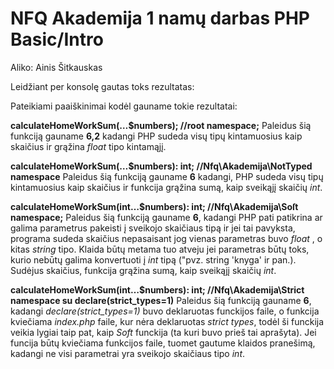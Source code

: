 # NFQ Akademija 1 namų darbas PHP Basic/Intro

Aliko: Ainis Šitkauskas

Leidžiant per konsolę gautas toks rezultatas: 


Pateikiami paaiškinimai kodėl gauname tokie rezultatai: 

**calculateHomeWorkSum(…$numbers);  //root namespace;**
Paleidus šią funkciją gauname **6,2** kadangi PHP sudeda visų tipų kintamuosius kaip skaičius ir grąžina *float* tipo kintamąjį.

**calculateHomeWorkSum(…$numbers): int; //Nfq\Akademija\NotTyped namespace** 
Paleidus šią funkciją gauname **6** kadangi, PHP sudeda visų tipų kintamuosius kaip skaičius ir funkcija grąžina sumą, kaip sveikąjį skaičių *int*.

**calculateHomeWorkSum(int…$numbers): int; //Nfq\Akademija\Soſt namespace;**
Paleidus šią funkciją gauname **6**, kadangi PHP pati patikrina ar galima parametrus pakeisti į sveikojo skaičiaus tipą ir jei tai pavyksta, programa sudeda skaičius nepasaisant jog vienas parametras buvo *float* , o kitas *string* tipo. Klaida būtų metama tuo atveju jei parametras būtų toks, kurio nebūtų galima konvertuoti į *int* tipą  ("pvz. string 'knyga' ir pan.). Sudėjus skaičius, funkcija grąžina sumą, kaip sveikąjį skaičių *int*.

**calculateHomeWorkSum(int…$numbers): int; //Nfq\Akademija\Strict namespace su declare(strict_types=1)**
Paleidus šią funkciją gauname **6**, kadangi *declare(strict_types=1)* buvo deklaruotas funckijos faile, o funkcija kviečiama *index.php* faile, kur nėra deklaruotas *strict types*, todėl ši funckija veikia lygiai taip pat, kaip *Soft* funckija (ta kuri buvo prieš tai aprašyta). Jei funcija būtų kviečiama funkcijos faile, tuomet gautume klaidos pranešimą, kadangi ne visi parametrai yra sveikojo skaičiaus tipo *int*.